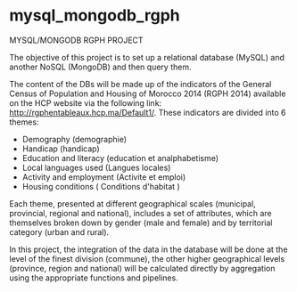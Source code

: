 # mysql_mongodb_rgph
MYSQL/MONGODB RGPH PROJECT

The objective of this project is to set up a relational database (MySQL) and another NoSQL (MongoDB) and then query them.

The content of the DBs will be made up of the indicators of the General Census of Population and Housing of Morocco 2014 (RGPH 2014) available on the HCP website via the following link: http://rgphentableaux.hcp.ma/Default1/.
These indicators are divided into 6 themes:

- Demography (demographie)
- Handicap (handicap)
- Education and literacy (education et analphabetisme)
- Local languages used (Langues locales)
- Activity and employment (Activite et emploi)
- Housing conditions ( Conditions d'habitat )

Each theme, presented at different geographical scales (municipal, provincial, regional and national), includes a set of attributes, which are themselves broken down by gender (male and female) and by territorial category (urban and rural).

In this project, the integration of the data in the database will be done at the level of the finest division (commune), the other higher geographical levels (province, region and national) will be calculated directly by aggregation using the appropriate functions and pipelines.
